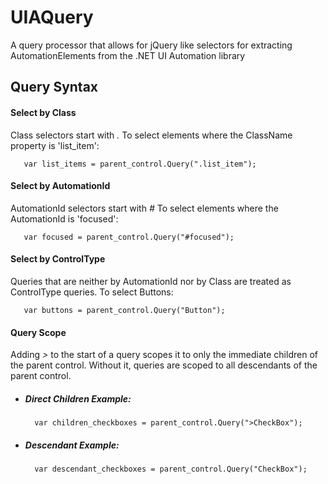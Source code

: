 UIAQuery
========

A query processor that allows for jQuery like selectors for extracting AutomationElements from the .NET UI Automation library

Query Syntax
------------
#### Select by Class #####
 Class selectors start with *.*
 To select elements where the ClassName property is 'list_item': 
       
       var list_items = parent_control.Query(".list_item");

#### Select by AutomationId #####
 AutomationId selectors start with *#*
 To select elements where the AutomationId is 'focused': 
       
       var focused = parent_control.Query("#focused");

#### Select by ControlType ####
 Queries that are neither by AutomationId nor by Class are treated as ControlType queries.
 To select Buttons: 
       
       var buttons = parent_control.Query("Button");
       
#### Query Scope ####
 Adding *>* to the start of a query scopes it to only the immediate children of the parent control. Without it, queries are scoped to all descendants of the parent control.
* ##### Direct Children Example: #####
       
        var children_checkboxes = parent_control.Query(">CheckBox");
 
* ##### Descendant Example: #####
       
        var descendant_checkboxes = parent_control.Query("CheckBox");
       
